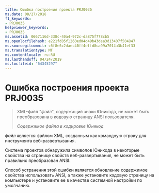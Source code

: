 ```yaml
---
title: Ошибка построения проекта PRJ0035
ms.date: 08/27/2018
f1_keywords:
- PRJ0035
helpviewer_keywords:
- PRJ0035
ms.assetid: 0667116d-338c-40a4-972c-da875f778cb5
ms.openlocfilehash: e221fd85f1260ed04d49b43dea3d13407f504847
ms.sourcegitcommit: c6f8e6c2daec40ff4effd8ca99a7014a3b41ef33
ms.translationtype: MT
ms.contentlocale: ru-RU
ms.lasthandoff: 04/24/2019
ms.locfileid: "64345297"
---
```

# <a name="project-build-error-prj0035"></a>Ошибка построения проекта PRJ0035

> XML-файл "*файл*", содержащий знаки Юникода, не может быть преобразована в кодовую страницу ANSI пользователя.
>
> *Содержимое файла в кодировке Юникод*

*файл* является файлом XML, созданным как командную строку для инструмента веб-развертывания.

Система проектов обнаружила символов Юникода в некоторые свойства на странице свойств веб-развертывания, не может быть правильно преобразован ANSI.

Способ устранения этой ошибки является обновление содержимое свойства использовать ANSI, а также установите кодовую страницу на компьютере и установите ее в качестве системной настройки по умолчанию.
